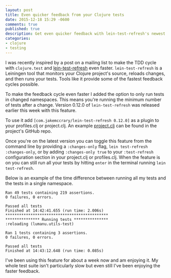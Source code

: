 ```yaml
---
layout: post
title: Even quicker feedback from your Clojure tests
date: 2015-12-18 15:29 -0600
comments: true
published: true
description: Get even quicker feedback with lein-test-refresh's newest feature.
categories:
- clojure
- testing
---
```


I was recently inspired by a post on a mailing list to make the TDD
cycle with `clojure.test` and
[lein-test-refresh](https://github.com/jakemcc/lein-test-refresh) even
faster. `lein-test-refresh` is a Leiningen tool that monitors your
Clojure project's source, reloads changes, and then runs your tests.
Tools like it provide some of the fastest feedback cycles possible.

To make the feedback cycle even faster I added the option to only run
tests in changed namespaces. This means you're running
the minimum number of tests after a change. Version 0.12.0 of
`lein-test-refresh` was released earlier this week with this feature.

To use it add `[com.jakemccrary/lein-test-refresh 0.12.0]` as a plugin
to your profiles.clj or project.clj. An example
[project.clj](https://github.com/jakemcc/lein-test-refresh/blob/master/sample.project.clj#L3)
can be found in the project's GitHub repo.

Once you're on the latest version you can toggle this feature from the
command line by providing a `:changes-only` flag, `lein test-refresh
:changes-only`, or by adding `:changes-only true` to your
`:test-refresh` configuration section in your project.clj or
profiles.clj. When the feature is on you can still run all your tests
by hitting `enter` in the terminal running `lein test-refresh`.

Below is an example of the time difference between running all my tests
and the tests in a single namespace.

```
Ran 49 tests containing 219 assertions.
0 failures, 0 errors.

Passed all tests
Finished at 14:42:41.655 (run time: 2.006s)
*********************************************
*************** Running tests ***************
:reloading (lumanu.utils-test)

Ran 1 tests containing 3 assertions.
0 failures, 0 errors.

Passed all tests
Finished at 14:43:12.648 (run time: 0.085s)
```

I've been using this feature for about a week now and am enjoying it.
My whole test suite isn't particularly slow but even still I've been
enjoying the faster feedback.
